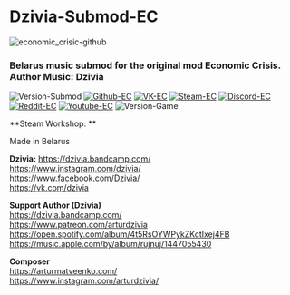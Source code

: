 # Dzivia-Submod-EC

<img align="center" src="https://f4.bcbits.com/img/a1546043153_10.jpg" alt="economic_crisic-github" border="0">

### Belarus music submod for the original mod Economic Crisis. Author Music: Dzivia
 ![Version-Submod](https://img.shields.io/badge/Version--Submod-1.0.0-red?style=flat-square)
 [![Github-EC](https://img.shields.io/badge/-Github--EC-000?style=flat-square&logo=Github&logoColor=white)](https://github.com/Economic-Crisis-2013)
 [![VK-EC](https://img.shields.io/badge/-Steam--EC-171a21?style=flat-square&logo=Steam&logoColor=white)](https://vk.com/ec_hoi_mod)
 [![Steam-EC](https://img.shields.io/badge/-VK--EC-blue?style=flat-square&logo=VK&logoColor=white)](https://steamcommunity.com/sharedfiles/filedetails/?id=2000532465) 
 [![Discord-EC](https://img.shields.io/badge/-Discord--EC-2c2f33?style=flat-square&logo=Discord&logoColor=white)](https://discord.gg/jjbue3F)
 [![Reddit-EC](https://img.shields.io/badge/-Reddit--EC-FF5700?style=flat-square&logo=Reddit&logoColor=white)](https://www.reddit.com/r/EC2013/)
 [![Youtube-EC](https://img.shields.io/badge/-Youtube--EC-c4302b?style=flat-square&logo=Youtube&logoColor=white)](https://www.youtube.com/c/HeartsofIronIVEconomicCrisis2013)
 ![Version-Game](https://img.shields.io/badge/Version--Game--HOI4-1.10.4-green?style=flat-square)


**Steam Workshop: **

Made in Belarus

**Dzivia:** 
https://dzivia.bandcamp.com/ <br>
https://www.instagram.com/dzivia/ <br>
https://www.facebook.com/Dzivia/ <br>
https://vk.com/dzivia <br>

**Support Author (Dzivia)**<br>
https://dzivia.bandcamp.com/ <br>
https://www.patreon.com/arturdzivia <br>
https://open.spotify.com/album/4t5RsOYWPykZKctIxej4FB <br>
https://music.apple.com/by/album/rujnuj/1447055430 <br>

**Composer** <br>
https://arturmatveenko.com/ <br>
https://www.instagram.com/arturdzivia/ <br>
